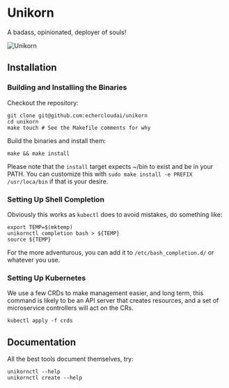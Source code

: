 # Unikorn

A badass, opinionated, deployer of souls!

![Unikorn](https://i.stack.imgur.com/EzZiD.png)

## Installation

### Building and Installing the Binaries

Checkout the repository:

```shell
git clone git@github.com:echercloudai/unikorn
cd unikorn
make touch # See the Makefile comments for why
```

Build the binaries and install them:

```shell
make && make install
```

Please note that the `install` target expects ~/bin to exist and be in your PATH.
You can customize this with `sudo make install -e PREFIX /usr/loca/bin` if that is your desire.

### Setting Up Shell Completion

Obviously this works as `kubectl` does to avoid mistakes, do something like:

```shell
export TEMP=$(mktemp)
unikornctl completion bash > ${TEMP}
source ${TEMP}
```

For the more adventurous, you can add it to `/etc/bash_completion.d/` or whatever you use.

### Setting Up Kubernetes

We use a few CRDs to make management easier, and long term, this command is likely to be
an API server that creates resources, and a set of microservice controllers will act on
the CRs.

```shell
kubectl apply -f crds
```

## Documentation

All the best tools document themselves, try:

```shell
unikornctl --help
unikornctl create --help
```
